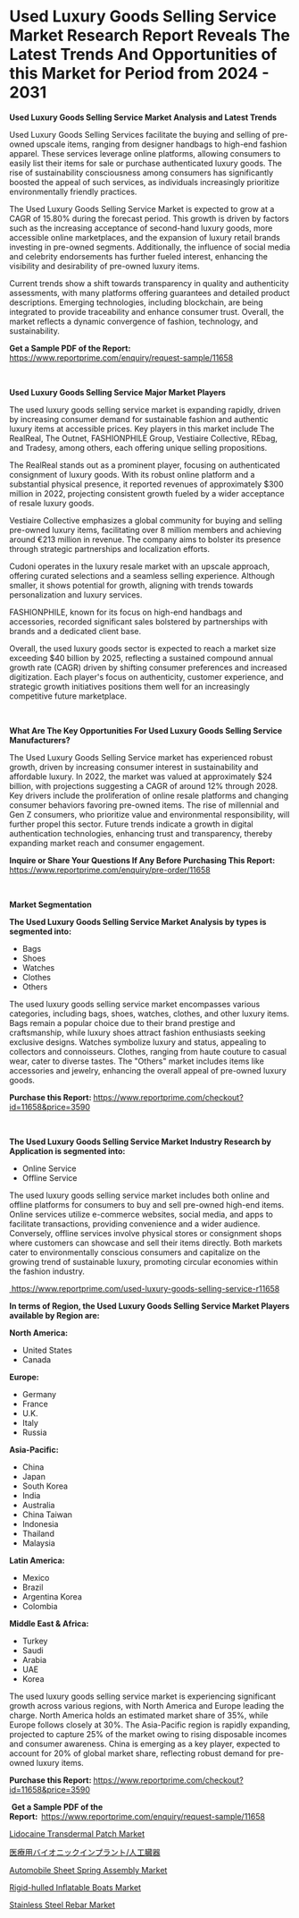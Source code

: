 <p><h1>Used Luxury Goods Selling Service Market Research Report Reveals The Latest Trends And Opportunities of this Market for Period from 2024 - 2031</h1></p><p><strong>Used Luxury Goods Selling Service Market Analysis and Latest Trends</strong></p>
<p><p>Used Luxury Goods Selling Services facilitate the buying and selling of pre-owned upscale items, ranging from designer handbags to high-end fashion apparel. These services leverage online platforms, allowing consumers to easily list their items for sale or purchase authenticated luxury goods. The rise of sustainability consciousness among consumers has significantly boosted the appeal of such services, as individuals increasingly prioritize environmentally friendly practices.</p><p>The Used Luxury Goods Selling Service Market is expected to grow at a CAGR of 15.80% during the forecast period. This growth is driven by factors such as the increasing acceptance of second-hand luxury goods, more accessible online marketplaces, and the expansion of luxury retail brands investing in pre-owned segments. Additionally, the influence of social media and celebrity endorsements has further fueled interest, enhancing the visibility and desirability of pre-owned luxury items.</p><p>Current trends show a shift towards transparency in quality and authenticity assessments, with many platforms offering guarantees and detailed product descriptions. Emerging technologies, including blockchain, are being integrated to provide traceability and enhance consumer trust. Overall, the market reflects a dynamic convergence of fashion, technology, and sustainability.</p></p>
<p><strong>Get a Sample PDF of the Report:&nbsp;</strong> <a href="https://www.reportprime.com/enquiry/request-sample/11658">https://www.reportprime.com/enquiry/request-sample/11658</a></p>
<p>&nbsp;</p>
<p><strong>Used Luxury Goods Selling Service Major Market Players</strong></p>
<p><p>The used luxury goods selling service market is expanding rapidly, driven by increasing consumer demand for sustainable fashion and authentic luxury items at accessible prices. Key players in this market include The RealReal, The Outnet, FASHIONPHILE Group, Vestiaire Collective, REbag, and Tradesy, among others, each offering unique selling propositions.</p><p>The RealReal stands out as a prominent player, focusing on authenticated consignment of luxury goods. With its robust online platform and a substantial physical presence, it reported revenues of approximately $300 million in 2022, projecting consistent growth fueled by a wider acceptance of resale luxury goods.</p><p>Vestiaire Collective emphasizes a global community for buying and selling pre-owned luxury items, facilitating over 8 million members and achieving around €213 million in revenue. The company aims to bolster its presence through strategic partnerships and localization efforts.</p><p>Cudoni operates in the luxury resale market with an upscale approach, offering curated selections and a seamless selling experience. Although smaller, it shows potential for growth, aligning with trends towards personalization and luxury services.</p><p>FASHIONPHILE, known for its focus on high-end handbags and accessories, recorded significant sales bolstered by partnerships with brands and a dedicated client base.</p><p>Overall, the used luxury goods sector is expected to reach a market size exceeding $40 billion by 2025, reflecting a sustained compound annual growth rate (CAGR) driven by shifting consumer preferences and increased digitization. Each player's focus on authenticity, customer experience, and strategic growth initiatives positions them well for an increasingly competitive future marketplace.</p></p>
<p>&nbsp;</p>
<p><strong>What Are The Key Opportunities For Used Luxury Goods Selling Service Manufacturers?</strong></p>
<p><p>The Used Luxury Goods Selling Service market has experienced robust growth, driven by increasing consumer interest in sustainability and affordable luxury. In 2022, the market was valued at approximately $24 billion, with projections suggesting a CAGR of around 12% through 2028. Key drivers include the proliferation of online resale platforms and changing consumer behaviors favoring pre-owned items. The rise of millennial and Gen Z consumers, who prioritize value and environmental responsibility, will further propel this sector. Future trends indicate a growth in digital authentication technologies, enhancing trust and transparency, thereby expanding market reach and consumer engagement.</p></p>
<p><strong>Inquire or Share Your Questions If Any Before Purchasing This Report:</strong> <a href="https://www.reportprime.com/enquiry/pre-order/11658">https://www.reportprime.com/enquiry/pre-order/11658</a></p>
<p>&nbsp;</p>
<p><strong>Market Segmentation</strong></p>
<p><strong>The Used Luxury Goods Selling Service Market Analysis by types is segmented into:</strong></p>
<p><ul><li>Bags</li><li>Shoes</li><li>Watches</li><li>Clothes</li><li>Others</li></ul></p>
<p><p>The used luxury goods selling service market encompasses various categories, including bags, shoes, watches, clothes, and other luxury items. Bags remain a popular choice due to their brand prestige and craftsmanship, while luxury shoes attract fashion enthusiasts seeking exclusive designs. Watches symbolize luxury and status, appealing to collectors and connoisseurs. Clothes, ranging from haute couture to casual wear, cater to diverse tastes. The "Others" market includes items like accessories and jewelry, enhancing the overall appeal of pre-owned luxury goods.</p></p>
<p><strong>Purchase this Report:&nbsp;</strong><a href="https://www.reportprime.com/checkout?id=11658&price=3590">https://www.reportprime.com/checkout?id=11658&price=3590</a></p>
<p>&nbsp;</p>
<p><strong>The Used Luxury Goods Selling Service Market Industry Research by Application is segmented into:</strong></p>
<p><ul><li>Online Service</li><li>Offline Service</li></ul></p>
<p><p>The used luxury goods selling service market includes both online and offline platforms for consumers to buy and sell pre-owned high-end items. Online services utilize e-commerce websites, social media, and apps to facilitate transactions, providing convenience and a wider audience. Conversely, offline services involve physical stores or consignment shops where customers can showcase and sell their items directly. Both markets cater to environmentally conscious consumers and capitalize on the growing trend of sustainable luxury, promoting circular economies within the fashion industry.</p></p>
<p><a href="https://www.reportprime.com/used-luxury-goods-selling-service-r11658">&nbsp;https://www.reportprime.com/used-luxury-goods-selling-service-r11658</a></p>
<p><strong>In terms of Region, the Used Luxury Goods Selling Service Market Players available by Region are:</strong></p>
<p>
    <p> <strong> North America: </strong>
        <ul>
            <li>United States</li>
            <li>Canada</li>
        </ul>
        </p> 
    <p> <strong> Europe: </strong>
        <ul>
            <li>Germany</li>
            <li>France</li>
            <li>U.K.</li>
            <li>Italy</li>
            <li>Russia</li>
        </ul>
        </p> 
    <p> <strong> Asia-Pacific: </strong>
        <ul>
            <li>China</li>
            <li>Japan</li>
            <li>South Korea</li>
            <li>India</li>
            <li>Australia</li>
            <li>China Taiwan</li>
            <li>Indonesia</li>
            <li>Thailand</li>
            <li>Malaysia</li>
        </ul>
        </p> 
    <p> <strong> Latin America: </strong>
        <ul>
            <li>Mexico</li>
            <li>Brazil</li>
            <li>Argentina Korea</li>
            <li>Colombia</li>
        </ul>
        </p> 
    <p> <strong> Middle East & Africa: </strong>
        <ul>
            <li>Turkey</li>
            <li>Saudi</li>
            <li>Arabia</li>
            <li>UAE</li>
            <li>Korea</li>
        </ul>
    </p>
    </p>
<p><p>The used luxury goods selling service market is experiencing significant growth across various regions, with North America and Europe leading the charge. North America holds an estimated market share of 35%, while Europe follows closely at 30%. The Asia-Pacific region is rapidly expanding, projected to capture 25% of the market owing to rising disposable incomes and consumer awareness. China is emerging as a key player, expected to account for 20% of global market share, reflecting robust demand for pre-owned luxury items.</p></p>
<p><strong>Purchase this Report: </strong><a href="https://www.reportprime.com/checkout?id=11658&price=3590">https://www.reportprime.com/checkout?id=11658&price=3590</a></p>
<p>&nbsp;<strong>Get a Sample PDF of the Report:&nbsp;&nbsp;</strong><a href="https://www.reportprime.com/enquiry/request-sample/11658">https://www.reportprime.com/enquiry/request-sample/11658</a></p>
<p><strong></strong></p>
<p><p><a href="https://www.linkedin.com/pulse/lidocaine-transdermal-patch-market-growth-segmentation-regional-qiw4f?trackingId=j0Z660hrScmW7gBfDRaQPw%3D%3D">Lidocaine Transdermal Patch Market</a></p><p><a href="https://medium.com/@dressleredward/medical-bionic-implant-artificial-organs-market-%E3%81%AF-%E3%82%B3%E3%82%B9%E3%83%88%E7%AE%A1%E7%90%86%E3%81%A8%E5%8A%B9%E7%8E%87%E5%90%91%E4%B8%8A%E3%82%92%E5%84%AA%E5%85%88%E3%81%97%E3%81%BE%E3%81%99-073d6309b869">医療用バイオニックインプラント/人工臓器</a></p><p><a href="https://issuu.com/reportprime-2/docs/automobile-sheet-spring-assembly-ma_e810724c258073">Automobile Sheet Spring Assembly Market</a></p><p><a href="https://issuu.com/reportprime-2/docs/rigid-hulled-inflatable-boats-marke_0c27407ec844dc">Rigid-hulled Inflatable Boats Market</a></p><p><a href="https://www.linkedin.com/pulse/stainless-steel-rebar-market-evolution-global-trends-regional-9vhuf?trackingId=qT64H7R5TdyNWymMRFY36g%3D%3D">Stainless Steel Rebar Market</a></p></p>